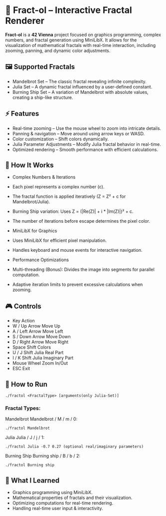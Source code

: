 # 🎨 Fract-ol – Interactive Fractal Renderer

**Fract-ol** is a **42 Vienna** project focused on graphics programming, complex numbers, and fractal generation using MiniLibX. It allows for the visualization of mathematical fractals with real-time interaction, including zooming, panning, and dynamic color adjustments.

## 🖼️ Supported Fractals

* Mandelbrot Set – The classic fractal revealing infinite complexity.
* Julia Set – A dynamic fractal influenced by a user-defined constant.
* Burning Ship Set – A variation of Mandelbrot with absolute values, creating a ship-like structure.

## ⚡ Features

* Real-time zooming – Use the mouse wheel to zoom into intricate details.
* Panning & navigation – Move around using arrow keys or WASD.
* Color customization – Shift colors dynamically.
* Julia Parameter Adjustments – Modify Julia fractal behavior in real-time.
* Optimized rendering – Smooth performance with efficient calculations.

## 📌 How It Works

* Complex Numbers & Iterations
* Each pixel represents a complex number (c).
* The fractal function is applied iteratively (Z = Z² + c for Mandelbrot/Julia).
* Burning Ship variation: Uses Z = (|Re(Z)| + i * |Im(Z)|)² + c.
* The number of iterations before escape determines the pixel color.

* MiniLibX for Graphics
* Uses MiniLibX for efficient pixel manipulation.
* Handles keyboard and mouse events for interactive navigation.

* Performance Optimizations
* Multi-threading (Bonus): Divides the image into segments for parallel computation.
* Adaptive iteration limits to prevent excessive calculations when zooming.

## 🎮 Controls
* Key	Action
* W / Up Arrow	Move Up
* A / Left Arrow	Move Left
* S / Down Arrow	Move Down
* D / Right Arrow	Move Right
* Space	Shift Colors
* U / J	Shift Julia Real Part
* I / K	Shift Julia Imaginary Part
* Mouse Wheel	Zoom In/Out
* ESC	Exit

## 🚀 How to Run

	./fractol <FractalType> [arguments(only Julia-Set)]

### Fractal Types:
Mandelbrot	Mandelbrot / M / m / 0:

	./fractol Mandelbrot

Julia	Julia / J / j / 1:

	./fractol Julia -0.7 0.27 (optional real/imaginary parameters)

Burning Ship	Burning ship / B / b / 2:

	./fractol Burning ship

## 🎯 What I Learned

* Graphics programming using MiniLibX.
* Mathematical properties of fractals and their visualization.
* Optimizing computations for real-time rendering.
* Handling real-time user input & interactivity.
